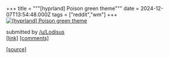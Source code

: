+++
title = """[hyprland] Poison green theme"""
date = 2024-12-07T13:54:48.000Z
tags = ["reddit","wm"]
+++
[![[hyprland] Poison green theme](https://preview.redd.it/vej2dy1fmf5e1.png?width=640&crop=smart&auto=webp&s=d07a7badb5c842622dda5de90050d360a59edaae "[hyprland] Poison green theme")](https://www.reddit.com/r/unixporn/comments/1h8syyi/hyprland_poison_green_theme/)

submitted by [/u/Lodisus](https://www.reddit.com/user/Lodisus)  
[\[link\]](https://i.redd.it/vej2dy1fmf5e1.png) [\[comments\]](https://www.reddit.com/r/unixporn/comments/1h8syyi/hyprland_poison_green_theme/)

[[source]](https://www.reddit.com/r/unixporn/comments/1h8syyi/hyprland_poison_green_theme/)
